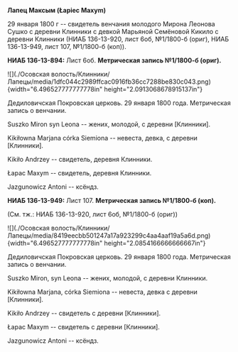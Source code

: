 **Лапец Максым (Łapiec Maxym)**

29 января 1800 г -- свидетель венчания молодого Мирона Леонова Сушко с
деревни Клинники с девкой Марьяной Семёновой Кикило с деревни Клинники
(НИАБ 136-13-920, лист 6об, №1/1800-б (ориг), НИАБ 136-13-949, лист 107,
№1/1800-б (коп)).

**НИАБ 136-13-894:** Лист 6об. **Метрическая запись №1/1800-б (ориг).**

![](./Осовская волость/Клинники/Лапецы/media/1dfc044c2989ffcac0916fb36cc7288be830c043.png){width="6.496527777777778in"
height="2.0913068678915137in"}

Дедиловичская Покровская церковь. 29 января 1800 года. Метрическая
запись о венчании.

Suszko Miron syn Leona -- жених, молодой, с деревни \[Клинники\].

Kikiłowna Marjana córka Siemiona -- невеста, девка, с деревни
\[Клинники\].

Kikiło Andrzey -- свидетель, деревня Клинники.

Łapac Maxym -- свидетель, деревня Клинники.

Jazgunowicz Antoni -- ксёндз.

**НИАБ 136-13-949:** Лист 107. **Метрическая запись №1/1800-б (коп).**

(См. тж.: НИАБ 136-13-920, лист 6об, №1/1800-б (ориг))

![](./Осовская волость/Клинники/Лапецы/media/8419eecbb501247a17a923299c4aa4aaf19a5a6d.png){width="6.496527777777778in"
height="2.0854166666666667in"}

Дедиловичская Покровская церковь. 29 января 1800 года. Метрическая
запись о венчании.

Suszko Miron, syn Leona -- жених, молодой, с деревни Клинники.

Kikiłowna Marjana, córka Siemiona -- невеста, девка с деревни
\[Клинники\].

Kikiło Andrzey -- свидетель с деревни \[Клинники\].

Łapac Maxym -- свидетель с деревни \[Клинники\].

Jazgunowicz Antoni -- ксёндз.
